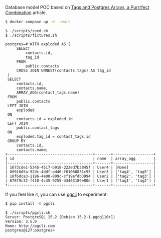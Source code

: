 Database model POC based on [Tags and Postgres Arrays, a Purrrfect Combination](https://www.crunchydata.com/blog/tags-aand-postgres-arrays-a-purrfect-combination) article.

```sh
$ docker compose up -d --wait
```

```
$ ./scripts/seed.sh
$ ./scripts/fixtures.sh
```

```
postgres=# WITH exploded AS (
     SELECT
         contacts.id,
         tag_id
     FROM
         public.contacts
     CROSS JOIN UNNEST(contacts.tags) AS tag_id
 )
 SELECT
     contacts.id,
     contacts.name,
     ARRAY_AGG(contact_tags.name)
 FROM
     public.contacts
 LEFT JOIN
     exploded
 ON
     contacts.id = exploded.id
 LEFT JOIN
     public.contact_tags
 ON
     exploded.tag_id = contact_tags.id
 GROUP BY
     contacts.id,
     contacts.name;
+--------------------------------------+-------+------------------+
| id                                   | name  | array_agg        |
|--------------------------------------+-------+------------------|
| 1673cde1-534b-4517-b918-222ed7b3845f | User4 | [None]           |
| 80918d5a-92dc-4ddf-ad46-f61060831c95 | User3 | ['tag4', 'tag5'] |
| 18f6dca3-1196-4e00-809c-cf19efdb3994 | User2 | ['tag2', 'tag3'] |
| 678f9c32-f410-4c45-9255-43463189e80d | User1 | ['tag1', 'tag2'] |
+--------------------------------------+-------+------------------+
```

If you feel like it, you can use [pgcli](https://github.com/dbcli/pgcli) to experiment:

```sh
$ pip install -U pgcli
```

```
$ ./scripts/pgcli.sh
Server: PostgreSQL 15.2 (Debian 15.2-1.pgdg110+1)
Version: 3.5.0
Home: http://pgcli.com
postgres@127:postgres>
```
